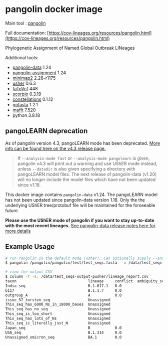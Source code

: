 # pangolin docker image

Main tool : [pangolin](https://github.com/cov-lineages/pangolin)

Full documentation: [https://cov-lineages.org/resources/pangolin.html](https://cov-lineages.org/resources/pangolin.html)

Phylogenetic Assignment of Named Global Outbreak LINeages

Additional tools:

- [pangolin-data](https://github.com/cov-lineages/pangolin-data) 1.24
- [pangolin-assignment](https://github.com/cov-lineages/pangolin-assignment) 1.24
- [minimap2](https://github.com/lh3/minimap2) 2.26-r1175
- [usher](https://github.com/yatisht/usher) 0.6.3
- [faToVcf](https://github.com/yatisht/usher) 448
- [scorpio](https://github.com/cov-lineages/scorpio) 0.3.19
- [constellations](https://github.com/cov-lineages/constellations) 0.1.12
- [gofasta](https://github.com/virus-evolution/gofasta) 1.2.1
- [mafft](https://mafft.cbrc.jp/alignment/software/) 7.520
- python 3.8.18

## pangoLEARN deprecation

As of pangolin version 4.3, pangoLEARN mode has been deprecated. [More info can be found here on the v4.3 release page.](https://github.com/cov-lineages/pangolin/releases/tag/v4.3)

> If `--analysis-mode fast` or `--analysis-mode pangolearn` is given, pangolin v4.3 will print out a warning and use UShER mode instead, unless `--datadir` is also given specifying a directory with pangoLEARN model files. The next release of pangolin-data (v1.20) will no longer include the model files which have not been updated since v1.18.

This docker image contains `pangolin-data` v1.24. The pangoLEARN model has not been updated since pangolin-data version 1.18. Only the the underlying UShER tree/protobuf file will be maintained for the forseeable future.

**Please use the UShER mode of pangolin if you want to stay up-to-date with the most recent lineages.** [See pangolin-data release notes here for more details](https://github.com/cov-lineages/pangolin-data/releases)

## Example Usage

```bash
# run Pangolin in the default mode (usher). Can optionally supply --analysis-mode usher
$ pangolin /pangolin/pangolin/test/test_seqs.fasta  -o /data/test_seqs-output-pusher

# view the output CSV
$ column -t -s, /data/test_seqs-output-pusher/lineage_report.csv
taxon                                lineage     conflict  ambiguity_score  scorpio_call                  scorpio_support  scorpio_conflict  scorpio_notes                                                              version       pangolin_version  scorpio_version  constellation_version  is_designated  qc_status  qc_notes                note
India seq                            B.1.617.1   0.0                        B.1.617.1-like                1.0              0.0               scorpio call: Alt alleles 11; Ref alleles 0; Amb alleles 0; Oth alleles 0  PUSHER-v1.16  4.1.3             0.3.17           v0.1.10                False          pass       Ambiguous_content:0.02  Usher placements: B.1.617.1(1/1)
b117                                 B.1.1.7     0.0                        Alpha (B.1.1.7-like)          0.91             0.04              scorpio call: Alt alleles 21; Ref alleles 1; Amb alleles 1; Oth alleles 0  PUSHER-v1.16  4.1.3             0.3.17           v0.1.10                False          pass       Ambiguous_content:0.02  Usher placements: B.1.1.7(2/2)
outgroup_A                           A           0.0                                                                                                                                                                    PUSHER-v1.16  4.1.3             0.3.17           v0.1.10                False          pass       Ambiguous_content:0.02  Usher placements: A(1/1)
issue_57_torsten_seq                 Unassigned                                                                                                                                                                         PUSHER-v1.16  4.1.3             0.3.17           v0.1.10                False          fail       failed to map           
This_seq_has_6000_Ns_in_18000_bases  Unassigned                                                                                                                                                                         PUSHER-v1.16  4.1.3             0.3.17           v0.1.10                False          fail       failed to map           
This_seq_has_no_seq                  Unassigned                                                                                                                                                                         PUSHER-v1.16  4.1.3             0.3.17           v0.1.10                False          fail       failed to map           
This_seq_is_too_short                Unassigned                                                                                                                                                                         PUSHER-v1.16  4.1.3             0.3.17           v0.1.10                False          fail       Ambiguous_content:0.9   
This_seq_has_lots_of_Ns              Unassigned                                                                                                                                                                         PUSHER-v1.16  4.1.3             0.3.17           v0.1.10                False          fail       Ambiguous_content:0.98  
This_seq_is_literally_just_N         Unassigned                                                                                                                                                                         PUSHER-v1.16  4.1.3             0.3.17           v0.1.10                False          fail       failed to map           
Japan_seq                            B           0.0                                                                                                                                                                    PANGO-v1.16   4.1.3             0.3.17           v0.1.10                True           pass       Ambiguous_content:0.02  Assigned from designation hash.
USA_seq                              B.1.314     0.0                                                                                                                                                                    PANGO-v1.16   4.1.3             0.3.17           v0.1.10                True           pass       Ambiguous_content:0.02  Assigned from designation hash.
Unassigned_omicron_seq               BA.1        0.0                        Probable Omicron (BA.1-like)  0.71             0.08              scorpio call: Alt alleles 42; Ref alleles 5; Amb alleles 9; Oth alleles 3  PUSHER-v1.16  4.1.3             0.3.17           v0.1.10                False          pass       Ambiguous_content:0.03  Usher placements: BA.1(1/1)
```
